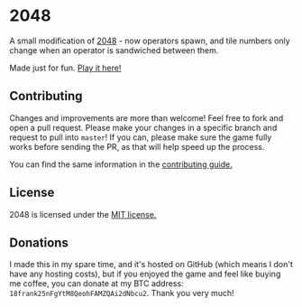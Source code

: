 # 2048
A small modification of [2048](https://github.com/gabrielecirulli/2048) - now operators spawn, and tile numbers only change when an operator is sandwiched between them.

Made just for fun. [Play it here!](http://frankh.github.io/2048/)

## Contributing
Changes and improvements are more than welcome! Feel free to fork and open a pull request. Please make your changes in a specific branch and request to pull into `master`! If you can, please make sure the game fully works before sending the PR, as that will help speed up the process.

You can find the same information in the [contributing guide.](https://github.com/frankh/2048/blob/master/CONTRIBUTING.md)

## License
2048 is licensed under the [MIT license.](https://github.com/gabrielecirulli/2048/blob/master/LICENSE.txt)

## Donations
I made this in my spare time, and it's hosted on GitHub (which means I don't have any hosting costs), but if you enjoyed the game and feel like buying me coffee, you can donate at my BTC address: `18frank25nFgYtM8QeohFAMZQAi2dNbcu2`. Thank you very much!
